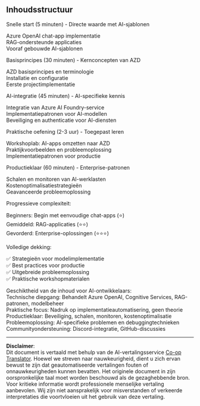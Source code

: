 <!--
CO_OP_TRANSLATOR_METADATA:
{
  "original_hash": "f043362c5ed91c41a815609e4f16bd48",
  "translation_date": "2025-09-12T21:32:24+00:00",
  "source_file": "course-outline.md",
  "language_code": "nl"
}
-->
## Inhoudsstructuur

Snelle start (5 minuten) - Directe waarde met AI-sjablonen

Azure OpenAI chat-app implementatie  
RAG-ondersteunde applicaties  
Vooraf gebouwde AI-sjablonen  

Basisprincipes (30 minuten) - Kernconcepten van AZD

AZD basisprincipes en terminologie  
Installatie en configuratie  
Eerste projectimplementatie  

AI-integratie (45 minuten) - AI-specifieke kennis

Integratie van Azure AI Foundry-service  
Implementatiepatronen voor AI-modellen  
Beveiliging en authenticatie voor AI-diensten  

Praktische oefening (2-3 uur) - Toegepast leren

Workshoplab: AI-apps omzetten naar AZD  
Praktijkvoorbeelden en probleemoplossing  
Implementatiepatronen voor productie  

Productieklaar (60 minuten) - Enterprise-patronen

Schalen en monitoren van AI-werklasten  
Kostenoptimalisatiestrategieën  
Geavanceerde probleemoplossing  

Progressieve complexiteit:

Beginners: Begin met eenvoudige chat-apps (⭐)  
Gemiddeld: RAG-applicaties (⭐⭐)  
Gevorderd: Enterprise-oplossingen (⭐⭐⭐)  

Volledige dekking:

✅ Strategieën voor modelimplementatie  
✅ Best practices voor productie  
✅ Uitgebreide probleemoplossing  
✅ Praktische workshopmaterialen  

Geschiktheid van de inhoud voor AI-ontwikkelaars:  
Technische diepgang: Behandelt Azure OpenAI, Cognitive Services, RAG-patronen, modelbeheer  
Praktische focus: Nadruk op implementatieautomatisering, geen theorie  
Productieklaar: Beveiliging, schalen, monitoren, kostenoptimalisatie  
Probleemoplossing: AI-specifieke problemen en debuggingtechnieken  
Communityondersteuning: Discord-integratie, GitHub-discussies  

---

**Disclaimer**:  
Dit document is vertaald met behulp van de AI-vertalingsservice [Co-op Translator](https://github.com/Azure/co-op-translator). Hoewel we streven naar nauwkeurigheid, dient u zich ervan bewust te zijn dat geautomatiseerde vertalingen fouten of onnauwkeurigheden kunnen bevatten. Het originele document in zijn oorspronkelijke taal moet worden beschouwd als de gezaghebbende bron. Voor kritieke informatie wordt professionele menselijke vertaling aanbevolen. Wij zijn niet aansprakelijk voor misverstanden of verkeerde interpretaties die voortvloeien uit het gebruik van deze vertaling.